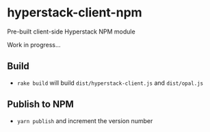 # hyperstack-client-npm

Pre-built client-side Hyperstack NPM module

Work in progress...

## Build

+ `rake build` will build `dist/hyperstack-client.js` and `dist/opal.js`

## Publish to NPM

+ `yarn publish` and increment the version number
